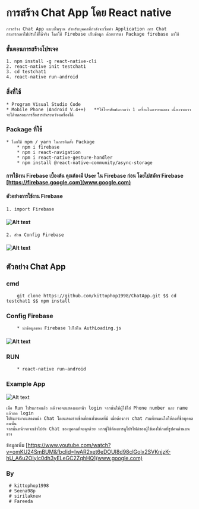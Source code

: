 # การสร้าง Chat App โดย React native
    การสร้าง Chat App แบบพื้นฐาน สำหรับบุคคลที่กำลังจะเริ่มทำ Application การ Chat 
    สามารถเอาไปปรับใช้ได้จริง โดยใช้ Firebase เก็บข้อมูล ด้วยการนำ Package firebase มาใช้

### ขั้นตอนการสร้างโปรเจค
    1. npm install -g react-native-cli
    2. react-native init testchat1
    3. cd testchat1
    4. react-native run-android

### สิ่งที่ใช้
    * Program Visual Studio Code
    * Mobile Phone (Android V.4++)   **ใช้โทรศัพท์มากกว่า 1 เครื่องในการทดลอง เนื่องจากเราจะได้ทดสอบการสื่อสารกันระหว่างเครื่องได้
  
### Package ที่ใช้

    * โดยใช้ npm / yarn ในการติดตั้ง Package
        * npm i firebase
        * npm i react-navigation
        * npm i react-native-gesture-handler
        * npm install @react-native-community/async-storage
#### การใช้งาน Firebase เบื้องต้น คุณต้องมี User ใน Firebase ก่อน โดยไปสมัคร Firebase [https://firebase.google.com](www.google.com)

#### ตัวอย่างการใช้งาน Firebase

    1. import Firebase
#### ![Alt text](https://www.img.in.th/images/7061c5a843d64d7ab5f90ae4f08bea86.png)
    2. ส่วน Config Firebase
#### ![Alt text](https://www.img.in.th/images/af52f51d20939184e3e320bccc14d8b4.png)

## ตัวอย่าง Chat App 
### cmd
        git clone https://github.com/kittophop1998/ChatApp.git $$ cd testchat1 $$ npm install
### Config Firebase 
        * นำข้อมูลของ Firebase ไปใส่ใน AuthLoading.js
   #### ![Alt text](https://www.img.in.th/images/1db94a236e8349a467871a3c7110f80e.png)

### RUN
        * react-native run-android
### Example App
![Alt text](https://www.img.in.th/images/303de65b813dcdce84c13e2e6358dd6d.png)

    เมื่อ Run โปรแกรมแล้ว หน้าจอจะแสดงผลหน้า login จากนั้นให้ผู้ใช้ใส่ Phone number และ name แล้วกด login
    โปรแกรมจะแสดงหน้า Chat โดยแสดงรายชื่อเพื่อนทั้งหมดที่มี เมื่อต้องการ chat กับเพื่อนคนใดให้กดที่ชื่อบุคคลคนนั้น 
    จากนั้นหน้าจอจะเข้าไปยัง Chat ของบุคคลที่จะคุยด้วย หากผู้ใช้ต้องการดูโปรไฟล์ของผู้ใช้เองให้กดที่รูปคนด้านบนขวา
ข้อมูลเพิ่ม [https://www.youtube.com/watch?v=omKU24SmBUM&fbclid=IwAR2xet6eDOUI8d98clGolx2SVKnjzK-hU_A6u2OIylc0dh3yELeGC2ZqhHQ](www.google.com)
### By 
     # kittophop1998
     # Seena98p
     # sirilaknew
     # Fareeda   

